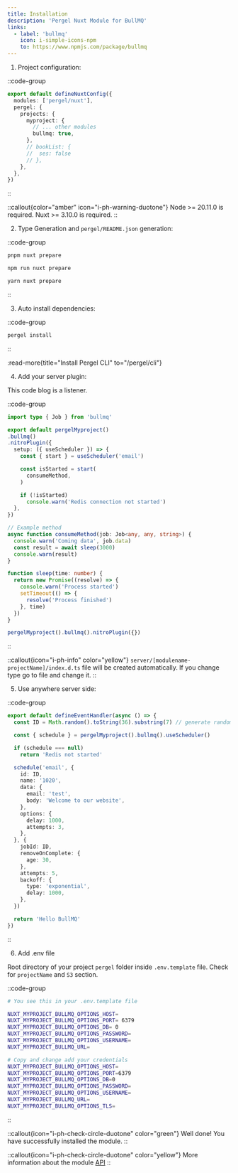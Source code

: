 ```yaml
---
title: Installation
description: 'Pergel Nuxt Module for BullMQ'
links:
  - label: 'bullmq'
    icon: i-simple-icons-npm
    to: https://www.npmjs.com/package/bullmq
---
```


1. Project configuration:

::code-group
```ts [nuxt.config.ts]
export default defineNuxtConfig({
  modules: ['pergel/nuxt'],
  pergel: {
    projects: {
      myproject: {
        // ... other modules
        bullmq: true,
      },
      // bookList: {
      //  ses: false
      // },
    },
  },
})
```
::

::callout{color="amber" icon="i-ph-warning-duotone"}
Node >= 20.11.0 is required.
Nuxt >= 3.10.0 is required.
::

2. Type Generation and `pergel/README.json` generation:

::code-group
```sh [pnpm]
pnpm nuxt prepare
```
```sh [npm]
npm run nuxt prepare
```
```sh [yarn]
yarn nuxt prepare
```
::

3. Auto install dependencies:

::code-group
```sh [terminal]
pergel install
```
::

:read-more{title="Install Pergel CLI" to="/pergel/cli"}


4. Add your server plugin:

This code blog is a listener.

::code-group
```ts [server/plugins/bullmqTest.ts]
import type { Job } from 'bullmq'

export default pergelMyproject()
.bullmq()
.nitroPlugin({
  setup: ({ useScheduler }) => {
    const { start } = useScheduler('email')

    const isStarted = start(
      consumeMethod,
    )

    if (!isStarted)
      console.warn('Redis connection not started')
  },
})

// Example method
async function consumeMethod(job: Job<any, any, string>) {
  console.warn('Coming data', job.data)
  const result = await sleep(3000)
  console.warn(result)
}

function sleep(time: number) {
  return new Promise((resolve) => {
    console.warn('Process started')
    setTimeout(() => {
      resolve('Process finished')
    }, time)
  })
}

```

```ts [composables]
pergelMyproject().bullmq().nitroPlugin({})
```

::


::callout{icon="i-ph-info" color="yellow"}
  `server/[modulename-projectName]/index.d.ts` file will be created automatically. If you change type go to file and change it.
::


5. Use anywhere server side:

::code-group
```ts [server/api/test.ts]
export default defineEventHandler(async () => {
  const ID = Math.random().toString(36).substring(7) // generate random id

  const { schedule } = pergelMyproject().bullmq().useScheduler()

  if (schedule === null)
    return 'Redis not started'

  schedule('email', {
    id: ID,
    name: '1020',
    data: {
      email: 'test',
      body: 'Welcome to our website',
    },
    options: {
      delay: 1000,
      attempts: 3,
    },
  }, {
    jobId: ID,
    removeOnComplete: {
      age: 30,
    },
    attempts: 5,
    backoff: {
      type: 'exponential',
      delay: 1000,
    },
  })

  return 'Hello BullMQ'
})
```
::

6. Add .env file

Root directory of your project `pergel` folder inside `.env.template` file. Check for `projectName` and `S3` section.

::code-group
```sh [.env]
# You see this in your .env.template file

NUXT_MYPROJECT_BULLMQ_OPTIONS_HOST=
NUXT_MYPROJECT_BULLMQ_OPTIONS_PORT= 6379
NUXT_MYPROJECT_BULLMQ_OPTIONS_DB= 0
NUXT_MYPROJECT_BULLMQ_OPTIONS_PASSWORD=
NUXT_MYPROJECT_BULLMQ_OPTIONS_USERNAME=
NUXT_MYPROJECT_BULLMQ_URL=

# Copy and change add your credentials
NUXT_MYPROJECT_BULLMQ_OPTIONS_HOST=
NUXT_MYPROJECT_BULLMQ_OPTIONS_PORT=6379
NUXT_MYPROJECT_BULLMQ_OPTIONS_DB=0
NUXT_MYPROJECT_BULLMQ_OPTIONS_PASSWORD=
NUXT_MYPROJECT_BULLMQ_OPTIONS_USERNAME=
NUXT_MYPROJECT_BULLMQ_URL=
NUXT_MYPROJECT_BULLMQ_OPTIONS_TLS=

```
::

::callout{icon="i-ph-check-circle-duotone" color="green"}
Well done! You have successfully installed the module.
::

::callout{icon="i-ph-check-circle-duotone" color="yellow"}
 More information about the module [API](./2.api.md)
::